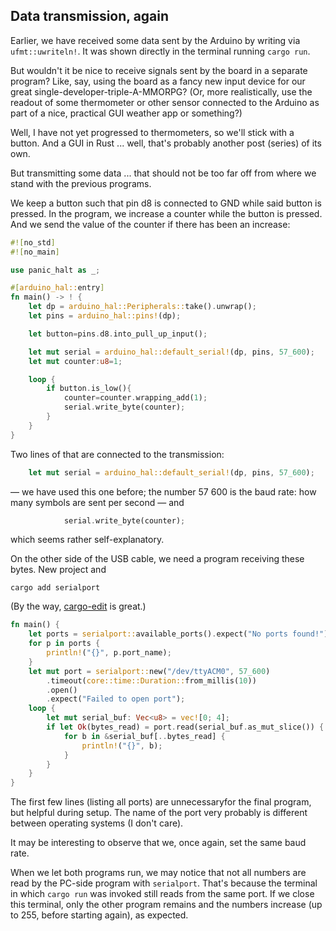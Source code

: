## Data transmission, again
Earlier, we have received some data sent by the Arduino by writing via `ufmt::uwriteln!`. It was shown directly in the terminal running `cargo run`. 

But wouldn't it be nice to receive signals sent by the board in a separate program? Like, say, using the board as a fancy new input device for our
great single-developer-triple-A-MMORPG? (Or, more realistically, use the readout of some thermometer or other sensor connected to the Arduino as part
of a nice, practical GUI weather app or something?) 

Well, I have not yet progressed to thermometers, so we'll stick with a button. And a GUI in Rust ... well, that's probably another post (series) of its own.

But transmitting some data ... that should not be too far off from where we stand with the previous programs. 

We keep a button such that pin d8 is connected to GND while said button is pressed. In the program, we increase a counter while the button is pressed.
And we send the value of the counter if there has been an increase: 

```rust 
#![no_std]
#![no_main]

use panic_halt as _;

#[arduino_hal::entry]
fn main() -> ! {
    let dp = arduino_hal::Peripherals::take().unwrap();
    let pins = arduino_hal::pins!(dp);

    let button=pins.d8.into_pull_up_input();

    let mut serial = arduino_hal::default_serial!(dp, pins, 57_600);
    let mut counter:u8=1;

    loop {
        if button.is_low(){
            counter=counter.wrapping_add(1);
            serial.write_byte(counter);
        }
    }
}
``` 
Two lines of that are connected to the transmission: 
```rust
    let mut serial = arduino_hal::default_serial!(dp, pins, 57_600);
```
— we have used this one before; the number 57 600 is the baud rate: how many symbols are sent per second — and 
```rust
            serial.write_byte(counter);
```
which seems rather self-explanatory. 

On the other side of the USB cable, we need a program receiving these bytes. New project and
```
cargo add serialport
``` 
(By the way, [cargo-edit](https://github.com/killercup/cargo-edit) is great.) 
```rust 
fn main() {
    let ports = serialport::available_ports().expect("No ports found!");
    for p in ports {
        println!("{}", p.port_name);
    }
    let mut port = serialport::new("/dev/ttyACM0", 57_600)
        .timeout(core::time::Duration::from_millis(10))
        .open()
        .expect("Failed to open port");
    loop {
        let mut serial_buf: Vec<u8> = vec![0; 4];
        if let Ok(bytes_read) = port.read(serial_buf.as_mut_slice()) {
            for b in &serial_buf[..bytes_read] {
                println!("{}", b);
            }
        }
    }
}
```
The first few lines (listing all ports) are unnecessaryfor the final program, but helpful during setup. The name of the port very probably is
different between operating systems (I don't care). 

It may be interesting to observe that we, once again, set the same baud rate.


When we let both programs run, we may notice that not all numbers are read by the PC-side program with `serialport`. That's because the terminal in
which `cargo run` was invoked still reads from the same port. If we close this terminal, only the other program remains and the numbers increase (up
to 255, before starting again), as expected.

